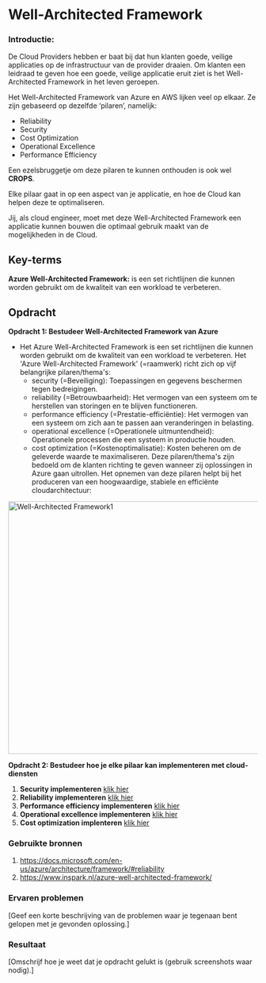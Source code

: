# Well-Architected Framework
### Introductie:
De Cloud Providers hebben er baat bij dat hun klanten goede, veilige applicaties op de infrastructuur van de provider draaien. 
Om klanten een leidraad te geven hoe een goede, veilige applicatie eruit ziet is het Well-Architected Framework in het leven geroepen.

Het Well-Architected Framework van Azure en AWS lijken veel op elkaar. 
Ze zijn gebaseerd op dezelfde ‘pilaren’, namelijk:
  - Reliability
  - Security
  - Cost Optimization
  - Operational Excellence
  - Performance Efficiency

Een ezelsbruggetje om deze pilaren te kunnen onthouden is ook wel **CROPS**.

Elke pilaar gaat in op een aspect van je applicatie, en hoe de Cloud kan helpen deze te optimaliseren.

Jij, als cloud engineer, moet met deze Well-Architected Framework een applicatie kunnen bouwen die optimaal gebruik maakt van de mogelijkheden in de Cloud.


## Key-terms

**Azure Well-Architected Framework:** is een set richtlijnen die kunnen worden gebruikt om de kwaliteit van een workload te verbeteren.


## Opdracht

**Opdracht 1: Bestudeer Well-Architected Framework van Azure**
  - Het Azure Well-Architected Framework is een set richtlijnen die kunnen worden gebruikt om de kwaliteit van een workload te verbeteren.
    Het 'Azure Well-Architected Framework' (=raamwerk) richt zich op vijf belangrijke pilaren/thema's:
    - security (=Beveiliging): Toepassingen en gegevens beschermen tegen bedreigingen.
    - reliability (=Betrouwbaarheid): Het vermogen van een systeem om te herstellen van storingen en te blijven functioneren. 
    - performance efficiency (=Prestatie-efficiëntie): Het vermogen van een systeem om zich aan te passen aan veranderingen in belasting.
    - operational excellence (=Operationele uitmuntendheid): Operationele processen die een systeem in productie houden.
    - cost optimization (=Kostenoptimalisatie): Kosten beheren om de geleverde waarde te maximaliseren.
    Deze pilaren/thema's zijn bedoeld om de klanten richting te geven wanneer zij oplossingen in Azure gaan uitrollen. 
    Het opnemen van deze pilaren helpt bij het produceren van een hoogwaardige, stabiele en efficiënte cloudarchitectuur:
  
  <img width="509" alt="Well-Architected Framework1" src="https://user-images.githubusercontent.com/95620804/148620858-c7412977-4fd1-4cd4-81ca-6b0aebafbcd4.png">

**Opdracht 2: Bestudeer hoe je elke pilaar kan implementeren met cloud-diensten**
  1. **Security implementeren** [klik hier](https://docs.microsoft.com/en-us/azure/architecture/framework/security/design-governance)
  2. **Reliability implementeren** [klik hier](https://docs.microsoft.com/en-us/azure/architecture/framework/resiliency/design-checklist)
  3. **Performance efficiency implementeren** [klik hier](https://docs.microsoft.com/en-us/azure/architecture/framework/scalability/design-checklist)
  4. **Operational excellence implementeren** [klik hier](https://docs.microsoft.com/en-us/azure/architecture/framework/scalability/design-checklist)
  5. **Cost optimization implenteren** [klik hier](https://docs.microsoft.com/en-us/azure/architecture/framework/cost/design-checklist)



### Gebruikte bronnen

1. https://docs.microsoft.com/en-us/azure/architecture/framework/#reliability
2. https://www.inspark.nl/azure-well-architected-framework/

### Ervaren problemen
[Geef een korte beschrijving van de problemen waar je tegenaan bent gelopen met je gevonden oplossing.]

### Resultaat
[Omschrijf hoe je weet dat je opdracht gelukt is (gebruik screenshots waar nodig).]
